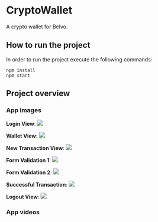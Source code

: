 # CryptoWallet

A crypto wallet for Belvo.

## How to run the project

In order to run the project execute the following commands:

```
npm install
npm start
```

## Project overview

### App images

**Login View**:
<img src="https://drive.google.com/uc?id=1ZYIFBcz6z7NaUWvawK7K67vMr8Oz_M4m"/>

**Wallet View**:
<img src="https://drive.google.com/uc?id=1ZJAlU9TdYOLWLoJo1gxYCdlRgg800tac"/>

**New Transaction View**:
<img src="https://drive.google.com/uc?id=1LkbDfLgkWUmxGi7RbZz-dzcoV-RVJ6DX"/>

**Form Validation 1**:
<img src="https://drive.google.com/uc?id=1KNggXfmToChTuPTdXUJNScl315rqcH9s"/>

**Form Validation 2**:
<img src="https://drive.google.com/uc?id=1d_vu9iM9hvihWO8oDl0sOTG7fGH1H8DS"/>

**Successful Transaction**:
<img src="https://drive.google.com/uc?id=1vEUoYHU9frnEY-ffWXsuSfoBzXSiRUzu"/>

**Logout View**:
<img src="https://drive.google.com/uc?id=1hX2m6mwW5GhbsJfE36CNQmdxs8WvXWkI"/>

### App videos

